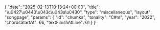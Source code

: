{
    "date": "2025-02-13T10:13:24+00:00",
    "title": "\u0427\u0443\u043c\u043a\u0430",
    "type": "miscellaneous",
    "layout": "songpage",
    "params": {
        "id": "chumka",
        "tonality": "C#m",
        "year": "2022",
        "chordsStartAt": 66,
        "textFinishAtLine": 61
    }
}